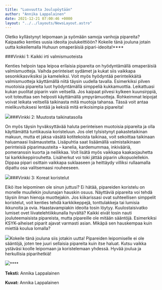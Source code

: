 ```yaml
---
title: "Luovuutta Joulupöytään"
author: "Annika Lappalainen"
date: 2021-12-21 07:00:46 +0000
layout: "../../layouts/NewsLayout.astro"
---
```


Oletko kyllästynyt leipomaan ja syömään samoja vanhoja pipareita? Kaipaatko kenties uusia ideoita joulukeittiöön? Kokeile tänä jouluna jotain uutta kokeilemalla Huhuun omaperäisiä pipari-ideoita!****


###Vinkki 1: Kaikki irti valmismuoteista


Kenties helpoin tapa leipoa erilaisia pipareita on hyödyntämällä omaperäisiä valmismuotteja. Vaihda perinteiset sydämet ja kukat siis vaikkapa sesonkikasviksiksi ja kameleiksi. Voit myös hyödyntää perinteikkäitä valmismuotteja käyttämällä niitä täysin uudella tavalla. Esimerkiksi pilven muotoisia pipareita luot hyödyntämällä simppeliä kukkamuottia. Leikattuasi kukan puolitat piparin vain veitsellä. Jos kaipaat pilvesi kylkeen kuunsirppiä, voit toteuttaa sen helposti käyttämällä ympyrämuotteja. Rohkeimmat leipojat voivat leikata veitsellä taikinasta mitä muotoja tahansa. Tässä voit antaa mielikuvituksesi lentää ja keksiä mitä erikoisimpia pipareita!


![](https://static.wixstatic.com/media/abd5f5_1ee8b4b53b57435387f9677174ea2c99~mv2.jpeg/v1/fit/w_1000,h_1000,al_c,q_80/file.png)###Vinkki 2: Muutosta taikinatasolla


On myös täysin hyväksyttävää haluta perinteisen muotoisia pipareita ja olla käyttämättä tuntikausia koristeluun. Jos olet tylsistynyt pakastetaikinan makuun, mutta et jaksa väsätä kotitekoista taikinaa, voit sekoittaa taikinaan haluamaasi lisämaustetta. Lisäpuhtia saat lisäämällä valmistaikinaan perinteisiä piparimausteita – kanelia, kardemummaa, inkivääriä, pomeranssin kuorta ja neilikkaa. Voit lisätä myös vaikkapa kaakaojauhetta tai karkkikeppirouhetta. Lisäherkut voi toki jättää piparin ulkopuolellekin. Dippaa pipari osittain vaikkapa suklaaseen ja heittäydy villiksi rullaamalla dipattu osa valitsemaasi rouheeseen.


![](https://static.wixstatic.com/media/abd5f5_a4a4cff8b90d45ec85d43304a740d454~mv2.jpeg/v1/fit/w_1000,h_1000,al_c,q_80/file.png)###Vinkki 3: Koreat koristelut


Eikö itse leipominen ole sinun juttusi? Ei hätää, pipareiden koristelu on monelle muullekin joulunajan hauskin osuus. Näyttäviä pipareita voi tehdä täysin ilman hienoja muottejakin. Jos kiikarissasi ovat suhteellisen simppelit koristelut, voit kenties tehdä karkkikeppejä, tonttulakkeja tai lumisia ikkunoita ja ovia. Haastavampiakin ideoita tosin löytyy. Kuulostaisivatko lumiset ovet liivatelehtiikkunalla hyvältä? Kaikki eivät tosin nauti jouluteemaisista pipareista, mutta pipareille ole mitään sääntöjä. Esimerkiksi KSYK-aiheiset piparit ajavat varmasti asian. Mikäpä sen hauskempaa kuin miettiä koulua lomalla?


![](https://static.wixstatic.com/media/abd5f5_53e28729cbbb4e488056a9be179415cc~mv2.jpeg/v1/fit/w_1000,h_1000,al_c,q_80/file.png)Kokeile tänä jouluna siis jotakin uutta! Pipareiden leipomiselle ei ole sääntöjä, joten tee juuri sellaisia pipareita kuin itse haluat. Kutsu vaikka ystäväsi koolle leipomaan ja koristelemaan yhdessä. Hyvää joulua ja herkullisia piparihetkiä!


![](https://static.wixstatic.com/media/abd5f5_7e97c3b676d24384873b05911e030c91~mv2.jpeg/v1/fit/w_1000,h_1000,al_c,q_80/file.png)****


**Teksti:**
 Annika Lappalainen

**Kuvat:**
 Annika Lappalainen